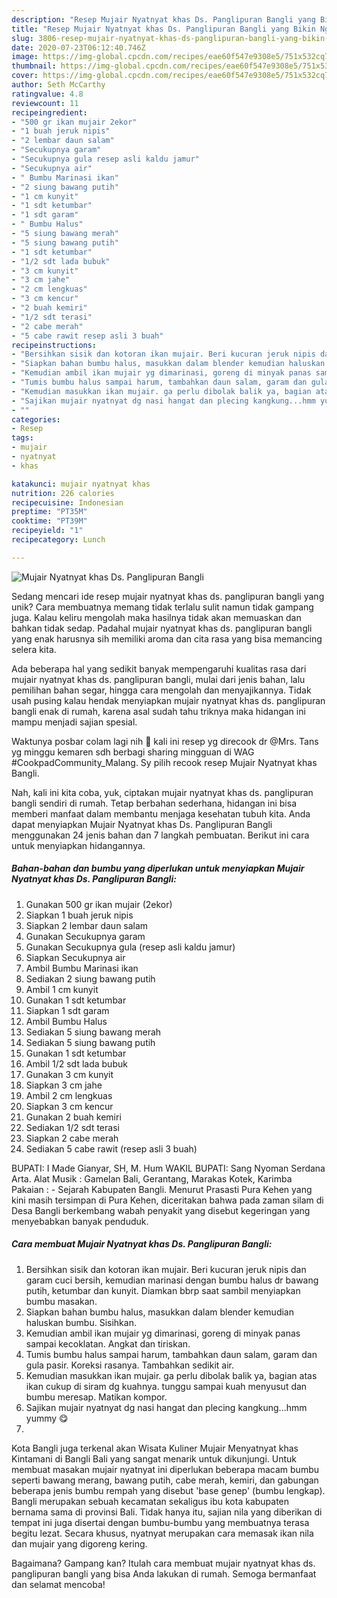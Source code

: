 ```yaml
---
description: "Resep Mujair Nyatnyat khas Ds. Panglipuran Bangli yang Bikin Ngiler"
title: "Resep Mujair Nyatnyat khas Ds. Panglipuran Bangli yang Bikin Ngiler"
slug: 3806-resep-mujair-nyatnyat-khas-ds-panglipuran-bangli-yang-bikin-ngiler
date: 2020-07-23T06:12:40.746Z
image: https://img-global.cpcdn.com/recipes/eae60f547e9308e5/751x532cq70/mujair-nyatnyat-khas-ds-panglipuran-bangli-foto-resep-utama.jpg
thumbnail: https://img-global.cpcdn.com/recipes/eae60f547e9308e5/751x532cq70/mujair-nyatnyat-khas-ds-panglipuran-bangli-foto-resep-utama.jpg
cover: https://img-global.cpcdn.com/recipes/eae60f547e9308e5/751x532cq70/mujair-nyatnyat-khas-ds-panglipuran-bangli-foto-resep-utama.jpg
author: Seth McCarthy
ratingvalue: 4.8
reviewcount: 11
recipeingredient:
- "500 gr ikan mujair 2ekor"
- "1 buah jeruk nipis"
- "2 lembar daun salam"
- "Secukupnya garam"
- "Secukupnya gula resep asli kaldu jamur"
- "Secukupnya air"
- " Bumbu Marinasi ikan"
- "2 siung bawang putih"
- "1 cm kunyit"
- "1 sdt ketumbar"
- "1 sdt garam"
- " Bumbu Halus"
- "5 siung bawang merah"
- "5 siung bawang putih"
- "1 sdt ketumbar"
- "1/2 sdt lada bubuk"
- "3 cm kunyit"
- "3 cm jahe"
- "2 cm lengkuas"
- "3 cm kencur"
- "2 buah kemiri"
- "1/2 sdt terasi"
- "2 cabe merah"
- "5 cabe rawit resep asli 3 buah"
recipeinstructions:
- "Bersihkan sisik dan kotoran ikan mujair. Beri kucuran jeruk nipis dan garam cuci bersih, kemudian marinasi dengan bumbu halus dr bawang putih, ketumbar dan kunyit. Diamkan bbrp saat sambil menyiapkan bumbu masakan."
- "Siapkan bahan bumbu halus, masukkan dalam blender kemudian haluskan bumbu. Sisihkan."
- "Kemudian ambil ikan mujair yg dimarinasi, goreng di minyak panas sampai kecoklatan. Angkat dan tiriskan."
- "Tumis bumbu halus sampai harum, tambahkan daun salam, garam dan gula pasir. Koreksi rasanya. Tambahkan sedikit air."
- "Kemudian masukkan ikan mujair. ga perlu dibolak balik ya, bagian atas ikan cukup di siram dg kuahnya. tunggu sampai kuah menyusut dan bumbu meresap. Matikan kompor."
- "Sajikan mujair nyatnyat dg nasi hangat dan plecing kangkung...hmm yummy 😋"
- ""
categories:
- Resep
tags:
- mujair
- nyatnyat
- khas

katakunci: mujair nyatnyat khas 
nutrition: 226 calories
recipecuisine: Indonesian
preptime: "PT35M"
cooktime: "PT39M"
recipeyield: "1"
recipecategory: Lunch

---
```



![Mujair Nyatnyat khas Ds. Panglipuran Bangli](https://img-global.cpcdn.com/recipes/eae60f547e9308e5/751x532cq70/mujair-nyatnyat-khas-ds-panglipuran-bangli-foto-resep-utama.jpg)

Sedang mencari ide resep mujair nyatnyat khas ds. panglipuran bangli yang unik? Cara membuatnya memang tidak terlalu sulit namun tidak gampang juga. Kalau keliru mengolah maka hasilnya tidak akan memuaskan dan bahkan tidak sedap. Padahal mujair nyatnyat khas ds. panglipuran bangli yang enak harusnya sih memiliki aroma dan cita rasa yang bisa memancing selera kita.

Ada beberapa hal yang sedikit banyak mempengaruhi kualitas rasa dari mujair nyatnyat khas ds. panglipuran bangli, mulai dari jenis bahan, lalu pemilihan bahan segar, hingga cara mengolah dan menyajikannya. Tidak usah pusing kalau hendak menyiapkan mujair nyatnyat khas ds. panglipuran bangli enak di rumah, karena asal sudah tahu triknya maka hidangan ini mampu menjadi sajian spesial.

Waktunya posbar colam lagi nih 🤗 kali ini resep yg direcook dr @Mrs. Tans yg minggu kemaren sdh berbagi sharing mingguan di WAG #CookpadCommunity_Malang. Sy pilih recook resep Mujair Nyatnyat khas Bangli.


Nah, kali ini kita coba, yuk, ciptakan mujair nyatnyat khas ds. panglipuran bangli sendiri di rumah. Tetap berbahan sederhana, hidangan ini bisa memberi manfaat dalam membantu menjaga kesehatan tubuh kita. Anda dapat menyiapkan Mujair Nyatnyat khas Ds. Panglipuran Bangli menggunakan 24 jenis bahan dan 7 langkah pembuatan. Berikut ini cara untuk menyiapkan hidangannya.

<!--inarticleads1-->

##### Bahan-bahan dan bumbu yang diperlukan untuk menyiapkan Mujair Nyatnyat khas Ds. Panglipuran Bangli:

1. Gunakan 500 gr ikan mujair (2ekor)
1. Siapkan 1 buah jeruk nipis
1. Siapkan 2 lembar daun salam
1. Gunakan Secukupnya garam
1. Gunakan Secukupnya gula (resep asli kaldu jamur)
1. Siapkan Secukupnya air
1. Ambil  Bumbu Marinasi ikan
1. Sediakan 2 siung bawang putih
1. Ambil 1 cm kunyit
1. Gunakan 1 sdt ketumbar
1. Siapkan 1 sdt garam
1. Ambil  Bumbu Halus
1. Sediakan 5 siung bawang merah
1. Sediakan 5 siung bawang putih
1. Gunakan 1 sdt ketumbar
1. Ambil 1/2 sdt lada bubuk
1. Gunakan 3 cm kunyit
1. Siapkan 3 cm jahe
1. Ambil 2 cm lengkuas
1. Siapkan 3 cm kencur
1. Gunakan 2 buah kemiri
1. Sediakan 1/2 sdt terasi
1. Siapkan 2 cabe merah
1. Sediakan 5 cabe rawit (resep asli 3 buah)


BUPATI: I Made Gianyar, SH, M. Hum WAKIL BUPATI: Sang Nyoman Serdana Arta. Alat Musik : Gamelan Bali, Gerantang, Marakas Kotek, Karimba Pakaian : - Sejarah Kabupaten Bangli. Menurut Prasasti Pura Kehen yang kini masih tersimpan di Pura Kehen, diceritakan bahwa pada zaman silam di Desa Bangli berkembang wabah penyakit yang disebut kegeringan yang menyebabkan banyak penduduk. 

<!--inarticleads2-->

##### Cara membuat Mujair Nyatnyat khas Ds. Panglipuran Bangli:

1. Bersihkan sisik dan kotoran ikan mujair. Beri kucuran jeruk nipis dan garam cuci bersih, kemudian marinasi dengan bumbu halus dr bawang putih, ketumbar dan kunyit. Diamkan bbrp saat sambil menyiapkan bumbu masakan.
1. Siapkan bahan bumbu halus, masukkan dalam blender kemudian haluskan bumbu. Sisihkan.
1. Kemudian ambil ikan mujair yg dimarinasi, goreng di minyak panas sampai kecoklatan. Angkat dan tiriskan.
1. Tumis bumbu halus sampai harum, tambahkan daun salam, garam dan gula pasir. Koreksi rasanya. Tambahkan sedikit air.
1. Kemudian masukkan ikan mujair. ga perlu dibolak balik ya, bagian atas ikan cukup di siram dg kuahnya. tunggu sampai kuah menyusut dan bumbu meresap. Matikan kompor.
1. Sajikan mujair nyatnyat dg nasi hangat dan plecing kangkung...hmm yummy 😋
1. 


Kota Bangli juga terkenal akan Wisata Kuliner Mujair Menyatnyat khas Kintamani di Bangli Bali yang sangat menarik untuk dikunjungi. Untuk membuat masakan mujair nyatnyat ini diperlukan beberapa macam bumbu seperti bawang merang, bawang putih, cabe merah, kemiri, dan gabungan beberapa jenis bumbu rempah yang disebut &#39;base genep&#39; (bumbu lengkap). Bangli merupakan sebuah kecamatan sekaligus ibu kota kabupaten bernama sama di provinsi Bali. Tidak hanya itu, sajian nila yang diberikan di tempat ini juga disertai dengan bumbu-bumbu yang membuatnya terasa begitu lezat. Secara khusus, nyatnyat merupakan cara memasak ikan nila dan mujair yang digoreng kering. 

Bagaimana? Gampang kan? Itulah cara membuat mujair nyatnyat khas ds. panglipuran bangli yang bisa Anda lakukan di rumah. Semoga bermanfaat dan selamat mencoba!
